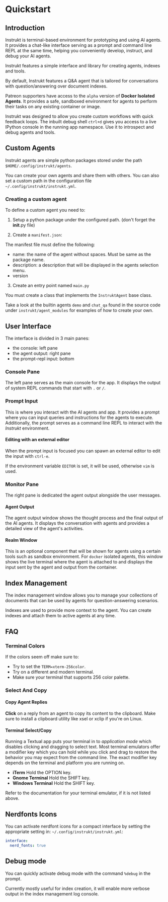 # Quickstart

## Introduction

Instrukt is terminal-based environment for prototyping and using AI agents. It provides
a chat-like interface serving as a prompt and command line REPL at the same time,
helping you conveniently develop, instruct, and debug your AI agents. 

Instrukt features a simple interface and library for creating agents, indexes and tools.

By default, Instrukt features a Q&A agent that is tailored for conversations with
question/answering over document indexes.

Patreon supporters have access to the `alpha` version of **Docker Isolated Agents**. It
provides a safe, sandboxed environment for agents to perform their tasks on any existing
container or image. 

Instrukt was designed to allow you create custom workflows with quick feedback loops.
The inbuilt debug shell `ctrl+d` gives you access to a live IPython console in the
running app namespace. Use it to introspect and debug agents and tools.

## Custom Agents

Instrukt agents are simple python packages stored under the path `$HOME/.config/instrukt/agents`.

You can create your own agents and share them with others. You can also set a custom path in the configuration file `~/.config/instrukt/instrukt.yml`. 

### Creating a custom agent

To define a custom agent you need to:

1. Setup a python package under the configured path. (don't forget the __init__.py file)

2. Create a `manifest.json`:

The manifest file must define the following:
- name: the name of the agent without spaces. Must be same as the package name.
- description: a description that will be displayed in the agents selection menu.
- version

3. Create an entry point named `main.py`

You must create a class that implements the `InstruktAgent` base class.


Take a look at the builtin agents `demo` and `chat_qa` found in the source code under
`instrukt/agent_modules` for examples of how to create your own.

## User Interface

The interface is divided in 3 main panes:

- the console: left pane
- the agent output: right pane
- the prompt-repl input: bottom

### Console Pane

The left pane serves as the main console for the app. It displays the output of system
REPL commands that start with `.` or `/`.


### Prompt Input
This is where you interact with the AI agents and app. It provides a prompt where you
can input queries and instructions for the agents to execute. Additionally, the prompt
serves as a command line REPL to interact with the *Instrukt* environment.

#### Editing with an external editor

When the prompt input is focused you can spawn an external editor to edit the input with
`ctrl-e`.

If the environment variable `EDITOR` is set, it will be used, otherwise `vim` is used.

### Monitor Pane
The right pane is dedicated the agent output alongside the user messages.

#### Agent Output

The agent output window shows the thought process and the final output of the AI agents.
It displays the conversation with agents and provides a detailed view of the agent's
activities.


#### Realm Window

This is an optional component that will be shown for agents using a certain tools such
as sandbox environment. For `docker` isolated agents, this window shows the live
terminal where the agent is attached to and displays the input sent by the agent and
output from the container.

## Index Management

The index management window allows you to manage your collections of documents that can
be used by agents for question-answering scenarios. 

Indexes are used to provide more context to the agent. You can create indexes and attach
them to active agents at any time.

## FAQ

### Terminal Colors

If the colors seem off make sure to:

- Try to set the `TERM=xterm-256color`.
- Try on a different and modern terminal.
- Make sure your terminal that supports 256 color palette.


### Select And Copy

#### Copy Agent Replies

**Click** on a reply from an agent to copy its content to the clipboard.
Make sure to install a clipboard utility like xsel or xclip if you're on Linux.

#### Terminal Select/Copy

Running a Textual app puts your terminal in to *application mode* which disables clicking and dragging to select text.
Most terminal emulators offer a modifier key which you can hold while you click and drag to restore the behavior you
may expect from the command line. The exact modifier key depends on the terminal and platform you are running on.

- **iTerm** Hold the OPTION key.
- **Gnome Terminal** Hold the SHIFT key.
- **Windows Terminal** Hold the SHIFT key.

Refer to the documentation for your terminal emulator, if it is not listed above.

## Nerdfonts Icons

You can activate nerdfont icons for a compact interface by setting the appropriate
setting in: `~/.config/instrukt/instrukt.yml`:

```yaml
interface:
  nerd_fonts: true

```

## Debug mode

You can quickly activate debug mode with the command `%debug` in the prompt.

Currently mostly useful for index creation, it will enable more verbose output in the
index management log console.
